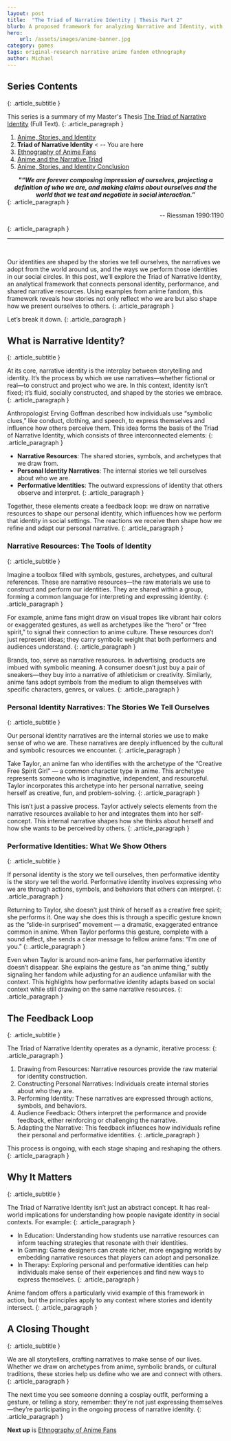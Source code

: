 ```yaml
---
layout: post
title:  "The Triad of Narrative Identity | Thesis Part 2"
blurb: A proposed framework for analyzing Narrative and Identity, with an ethnograpy of an Anime Fan Club.
hero:
    url: /assets/images/anime-banner.jpg
category: games
tags: original-research narrative anime fandom ethnography
author: Michael
---
```


## Series Contents
{: .article_subtitle }

This series is a summary of my Master's Thesis [The Triad of Narrative Identity](/assets/Triad-of-Narrative-Identity.pdf) (Full Text).
{: .article_paragraph }

1. [Anime, Stories, and Identity](https://electricjones.me/games/2024/05/22/call-me-suzaku-1/) 
2. **Triad of Narrative Identity** < -- You are here
3. [Ethnography of Anime Fans](https://electricjones.me/games/2024/08/13/call-me-suzaku-3/)
4. [Anime and the Narrative Triad](https://electricjones.me/games/2024/10/10/call-me-suzaku-4/)
5. [Anime, Stories, and Identity Conclusion](https://electricjones.me/games/2024/12/09/call-me-suzaku-5/)

<center><b><i>"“We are forever composing impression of ourselves, projecting a definition of who we are, and making claims about ourselves and the world that we test and negotiate in social interaction.”</i></b></center>
{: .article_paragraph }

<p style="text-align: right;">-- Riessman 1990:1190</p>
{: .article_paragraph }
<hr><br>

Our identities are shaped by the stories we tell ourselves, the narratives we adopt from the world around us, and the ways we perform those identities in our social circles. In this post, we’ll explore the Triad of Narrative Identity, an analytical framework that connects personal identity, performance, and shared narrative resources. Using examples from anime fandom, this framework reveals how stories not only reflect who we are but also shape how we present ourselves to others.
{: .article_paragraph }

Let’s break it down.
{: .article_paragraph }

## What is Narrative Identity?
{: .article_subtitle }

At its core, narrative identity is the interplay between storytelling and identity. It’s the process by which we use narratives—whether fictional or real—to construct and project who we are. In this context, identity isn’t fixed; it’s fluid, socially constructed, and shaped by the stories we embrace.
{: .article_paragraph }

Anthropologist Erving Goffman described how individuals use “symbolic clues,” like conduct, clothing, and speech, to express themselves and influence how others perceive them. This idea forms the basis of the Triad of Narrative Identity, which consists of three interconnected elements:
{: .article_paragraph }

- **Narrative Resources**: The shared stories, symbols, and archetypes that we draw from.
- **Personal Identity Narratives**: The internal stories we tell ourselves about who we are.
- **Performative Identities**: The outward expressions of identity that others observe and interpret.
{: .article_paragraph }

Together, these elements create a feedback loop: we draw on narrative resources to shape our personal identity, which influences how we perform that identity in social settings. The reactions we receive then shape how we refine and adapt our personal narrative.
{: .article_paragraph }

### Narrative Resources: The Tools of Identity
{: .article_subtitle }

Imagine a toolbox filled with symbols, gestures, archetypes, and cultural references. These are narrative resources—the raw materials we use to construct and perform our identities. They are shared within a group, forming a common language for interpreting and expressing identity.
{: .article_paragraph }

For example, anime fans might draw on visual tropes like vibrant hair colors or exaggerated gestures, as well as archetypes like the “hero” or “free spirit,” to signal their connection to anime culture. These resources don’t just represent ideas; they carry symbolic weight that both performers and audiences understand.
{: .article_paragraph }

Brands, too, serve as narrative resources. In advertising, products are imbued with symbolic meaning. A consumer doesn’t just buy a pair of sneakers—they buy into a narrative of athleticism or creativity. Similarly, anime fans adopt symbols from the medium to align themselves with specific characters, genres, or values.
{: .article_paragraph }

### Personal Identity Narratives: The Stories We Tell Ourselves
{: .article_subtitle }

Our personal identity narratives are the internal stories we use to make sense of who we are. These narratives are deeply influenced by the cultural and symbolic resources we encounter.
{: .article_paragraph }

Take Taylor, an anime fan who identifies with the archetype of the “Creative Free Spirit Girl” — a common character type in anime. This archetype represents someone who is imaginative, independent, and resourceful. Taylor incorporates this archetype into her personal narrative, seeing herself as creative, fun, and problem-solving.
{: .article_paragraph }

This isn’t just a passive process. Taylor actively selects elements from the narrative resources available to her and integrates them into her self-concept. This internal narrative shapes how she thinks about herself and how she wants to be perceived by others.
{: .article_paragraph }

### Performative Identities: What We Show Others
{: .article_subtitle }

If personal identity is the story we tell ourselves, then performative identity is the story we tell the world. Performative identity involves expressing who we are through actions, symbols, and behaviors that others can interpret.
{: .article_paragraph }

Returning to Taylor, she doesn’t just think of herself as a creative free spirit; she performs it. One way she does this is through a specific gesture known as the “slide-in surprised” movement — a dramatic, exaggerated entrance common in anime. When Taylor performs this gesture, complete with a sound effect, she sends a clear message to fellow anime fans: “I’m one of you.”
{: .article_paragraph }

Even when Taylor is around non-anime fans, her performative identity doesn’t disappear. She explains the gesture as “an anime thing,” subtly signaling her fandom while adjusting for an audience unfamiliar with the context. This highlights how performative identity adapts based on social context while still drawing on the same narrative resources.
{: .article_paragraph }

## The Feedback Loop
{: .article_subtitle }

The Triad of Narrative Identity operates as a dynamic, iterative process:
{: .article_paragraph }

1. Drawing from Resources: Narrative resources provide the raw material for identity construction.
2. Constructing Personal Narratives: Individuals create internal stories about who they are.
3. Performing Identity: These narratives are expressed through actions, symbols, and behaviors.
4. Audience Feedback: Others interpret the performance and provide feedback, either reinforcing or challenging the narrative.
5. Adapting the Narrative: This feedback influences how individuals refine their personal and performative identities.
{: .article_paragraph }

This process is ongoing, with each stage shaping and reshaping the others.
{: .article_paragraph }

## Why It Matters
{: .article_subtitle }

The Triad of Narrative Identity isn’t just an abstract concept. It has real-world implications for understanding how people navigate identity in social contexts. For example:
{: .article_paragraph }

- In Education: Understanding how students use narrative resources can inform teaching strategies that resonate with their identities.
- In Gaming: Game designers can create richer, more engaging worlds by embedding narrative resources that players can adopt and personalize.
- In Therapy: Exploring personal and performative identities can help individuals make sense of their experiences and find new ways to express themselves.
{: .article_paragraph }

Anime fandom offers a particularly vivid example of this framework in action, but the principles apply to any context where stories and identity intersect.
{: .article_paragraph }

## A Closing Thought
{: .article_subtitle }

We are all storytellers, crafting narratives to make sense of our lives. Whether we draw on archetypes from anime, symbolic brands, or cultural traditions, these stories help us define who we are and connect with others.
{: .article_paragraph }

The next time you see someone donning a cosplay outfit, performing a gesture, or telling a story, remember: they’re not just expressing themselves—they’re participating in the ongoing process of narrative identity.
{: .article_paragraph }
<br />

**Next up** is [Ethnography of Anime Fans](https://electricjones.me/games/2024/08/13/call-me-suzaku-3/)

